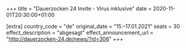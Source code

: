 +++
title = "Dauerzocken 24 Invite - Virus inklusive"
date = 2020-11-01T20:30:00+01:00

[extra]
country_code = "de"
original_date = "15.–17.01.2021"
seats = 30
effect_description = "abgesagt"
effect_announcement_url = "http://dauerzocken-24.de/news/?id=306"
+++
